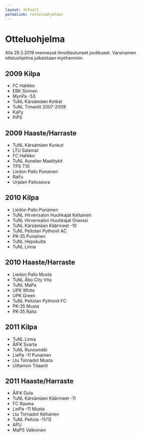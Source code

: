```yaml
---
layout: default
permalink: /otteluohjelma/
---
```


# Otteluohjelma

Alla 26.3.2019 mennessä ilmoittautuneet joukkueet. Varsinainen
otteluohjelma julkaistaan myöhemmin.

## 2009 Kilpa

* FC Halikko
* EBK Sininen
* MynPa -53
* TuNL Kärsämäen Kotkat
* TuNL Timantit 2007-2009
* KaPy
* PiPS

## 2009 Haaste/Harraste

* TuNL Kärsämäen Kunkut
* LTU Salamat
* FC Halikko
* TuNL Aunelan Maalitykit
* TPS T10
* Liedon Pallo Punainen
* Raifu
* Urjalan Palloseura

## 2010 Kilpa

* Liedon Pallo Punainen
* TuNL Hirvensalon Huuhkajat Keltainen
* TuNL Hirvensalon Huuhkajat Oranssi
* TuNL Kärsämäen Käärmeet -10
* TuNL Peltolan Pythonit AC
* PK-35 Punainen
* TuNL Hepokulta
* TuNL Linna

## 2010 Haaste/Harraste

* Liedon Pallo Musta
* TuNL Åbo City Vita
* TuNL MaPa
* UPK White
* UPK Green
* TuNL Peltolan Pythonit FC
* PK-35 Musta
* PK-35 Raita

## 2011 Kilpa

* TuNL Linna
* ÅIFK Svarta
* TuNL Runosmäki
* LiePa -11 Punainen
* Ltu Tornadot Musta
* Uittamon Titaanit

## 2011 Haaste/Harraste

* ÅIFK Gula
* TuNL Kärsämäen Käärmeet -11
* FC Rauma
* LiePa -11 Musta
* Ltu Tornadot Keltainen
* TuNL Peltola -11/12
* APU
* MaPS Valkoinen
